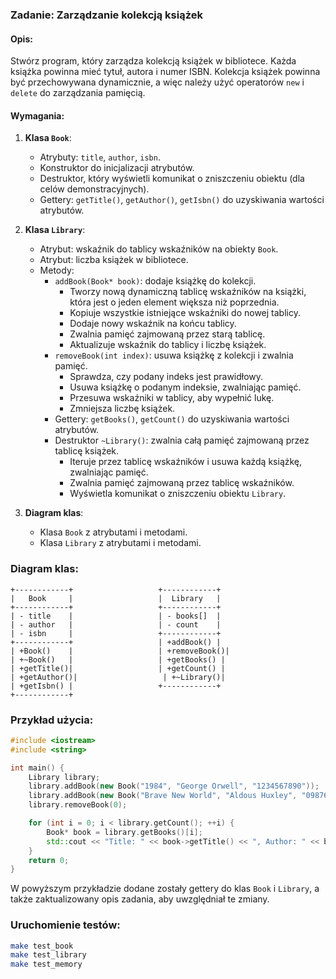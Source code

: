 ### Zadanie: Zarządzanie kolekcją książek

#### Opis:
Stwórz program, który zarządza kolekcją książek w bibliotece. Każda książka powinna mieć tytuł, autora i numer ISBN. Kolekcja książek powinna być przechowywana dynamicznie, a więc należy użyć operatorów `new` i `delete` do zarządzania pamięcią.

#### Wymagania:
1. **Klasa `Book`**:
    - Atrybuty: `title`, `author`, `isbn`.
    - Konstruktor do inicjalizacji atrybutów.
    - Destruktor, który wyświetli komunikat o zniszczeniu obiektu (dla celów demonstracyjnych).
    - Gettery: `getTitle()`, `getAuthor()`, `getIsbn()` do uzyskiwania wartości atrybutów.

2. **Klasa `Library`**:
    - Atrybut: wskaźnik do tablicy wskaźników na obiekty `Book`.
    - Atrybut: liczba książek w bibliotece.
    - Metody:
        - `addBook(Book* book)`: dodaje książkę do kolekcji.
            - Tworzy nową dynamiczną tablicę wskaźników na książki, która jest o jeden element większa niż poprzednia.
            - Kopiuje wszystkie istniejące wskaźniki do nowej tablicy.
            - Dodaje nowy wskaźnik na końcu tablicy.
            - Zwalnia pamięć zajmowaną przez starą tablicę.
            - Aktualizuje wskaźnik do tablicy i liczbę książek.
        - `removeBook(int index)`: usuwa książkę z kolekcji i zwalnia pamięć.
            - Sprawdza, czy podany indeks jest prawidłowy.
            - Usuwa książkę o podanym indeksie, zwalniając pamięć.
            - Przesuwa wskaźniki w tablicy, aby wypełnić lukę.
            - Zmniejsza liczbę książek.
        - Gettery: `getBooks()`, `getCount()` do uzyskiwania wartości atrybutów.
        - Destruktor `~Library()`: zwalnia całą pamięć zajmowaną przez tablicę książek.
            - Iteruje przez tablicę wskaźników i usuwa każdą książkę, zwalniając pamięć.
            - Zwalnia pamięć zajmowaną przez tablicę wskaźników.
            - Wyświetla komunikat o zniszczeniu obiektu `Library`.

3. **Diagram klas**:
    - Klasa `Book` z atrybutami i metodami.
    - Klasa `Library` z atrybutami i metodami.

### Diagram klas:

```
+------------+                   +------------+
|   Book     |                   |  Library   |
+------------+                   +------------+
| - title    |                   | - books[]  |
| - author   |                   | - count    |
| - isbn     |                   +------------+
+------------+                   | +addBook() |
| +Book()    |                   | +removeBook()|
| +~Book()   |                   | +getBooks() |
| +getTitle()|                   | +getCount() |
| +getAuthor()|                   | +~Library()|
| +getIsbn() |                   +------------+
+------------+                   
```

### Przykład użycia:

```cpp
#include <iostream>
#include <string>

int main() {
    Library library;
    library.addBook(new Book("1984", "George Orwell", "1234567890"));
    library.addBook(new Book("Brave New World", "Aldous Huxley", "0987654321"));
    library.removeBook(0);

    for (int i = 0; i < library.getCount(); ++i) {
        Book* book = library.getBooks()[i];
        std::cout << "Title: " << book->getTitle() << ", Author: " << book->getAuthor() << ", ISBN: " << book->getIsbn() << std::endl;
    }
    return 0;
}
```

W powyższym przykładzie dodane zostały gettery do klas `Book` i `Library`, a także zaktualizowany opis zadania, aby uwzględniał te zmiany.

### Uruchomienie testów:

```bash
make test_book
make test_library
make test_memory

```
